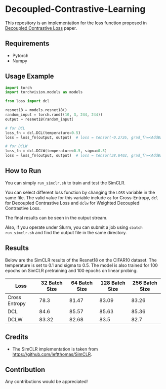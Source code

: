 # Decoupled-Contrastive-Learning
This repository is an implementation for the loss function proposed in [Decoupled Contrastive Loss](https://arxiv.org/pdf/2110.06848.pdf) paper.

## Requirements

- Pytorch
- Numpy

## Usage Example

```python
import torch
import torchvision.models as models

from loss import dcl

resnet18 = models.resnet18()
random_input = torch.rand((10, 3, 244, 244))
output = resnet18(random_input)

# for DCL
loss_fn = dcl.DCL(temperature=0.5)
loss = loss_fn(output, output)  # loss = tensor(-0.2726, grad_fn=<AddBackward0>

# for DCLW
loss_fn = dcl.DCLW(temperature=0.5, sigma=0.5)
loss = loss_fn(output, output)  # loss = tensor(38.8402, grad_fn=<AddBackward0>)
```

## How to Run

You can simply `run_simclr.sh` to train and test the SimCLR. 

You can select different loss function by changing the `LOSS` variable in the same file. The valid value for this variable include `ce` for Cross-Entropy, `dcl` for Decoupled Contrastive Loss and `dclw` for Weighted Decoupled Contrastive Loss.

The final results can be seen in the output stream.

Also, if you operate under Slurm, you can submit a job using `sbatch run_simclr.sh` and find the output file in the same directory.



## Results

Below are the SimCLR results of the Resnet18 on the CIFAR10 dataset. The temperature is set to 0.1 and sigma to 0.5. The model is also trained for 100 epochs on SimCLR pretraining and 100 epochs on linear probing.

| Loss          | 32 Batch Size | 64 Batch Size | 128 Batch Size | 256 Batch Size |
| ------------- | ------------- | ------------- | -------------- | -------------- |
| Cross Entropy | 78.3          | 81.47         | 83.09          | 83.26          |
| DCL           | 84.6          | 85.57         | 85.63          | 85.36          |
| DCLW          | 83.32         | 82.68         | 83.5           | 82.7           |

## Credits

- The SimCLR implementation is taken from https://github.com/leftthomas/SimCLR.

## Contribution

Any contributions would be appreciated!

